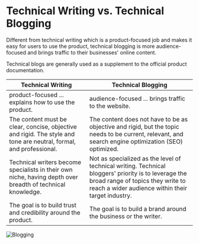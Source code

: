 # Technical Writing vs. Technical Blogging

Different from technical writing which is a product-focused job and makes it easy for users to use the product, technical blogging is more audience-focused and brings traffic to their businesses' online content.

Technical blogs are generally used as a supplement to the official product documentation.


|Technical Writing|Technical Blogging|
|  ---- |----  |
|product-focused ... explains how to use the product.|audience-focused ... brings traffic to the website.|
|The content must be clear, concise, objective and rigid. The style and tone are neutral, formal, and professional.|The content does not have to be as objective and rigid, but the topic needs to be current, relevant, and search engine optimization (SEO) optimized.|
|Technical writers become specialists in their own niche, having depth over breadth of technical knowledge.|Not as specialized as the level of technical writing. Technical bloggers' priority is to leverage the broad range of topics they write to reach a wider audience within their target industry.|
|The goal is to build trust and credibility around the product.|The goal is to build a brand around the business or the writer.|


![Blogging](https://img0.baidu.com/it/u=259799087,507985439&fm=253&fmt=auto&app=138&f=JPEG?w=1000&h=500 "Blogging")